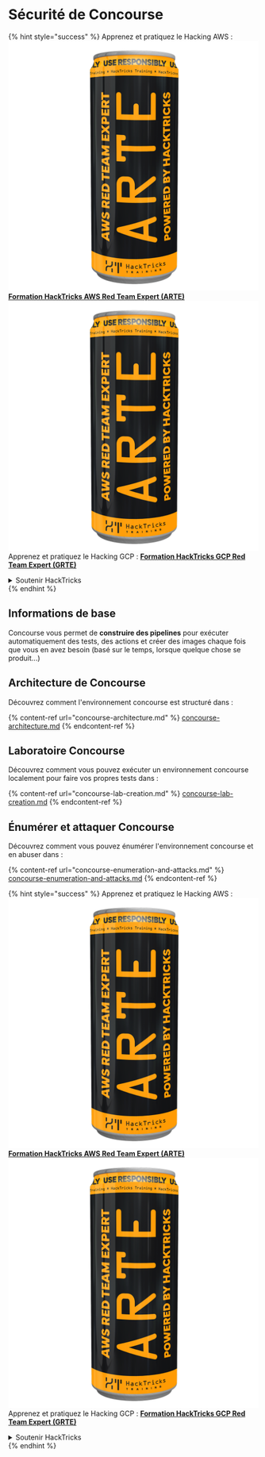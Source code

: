 # Sécurité de Concourse

{% hint style="success" %}
Apprenez et pratiquez le Hacking AWS :<img src="../../.gitbook/assets/image (1) (1) (1).png" alt="" data-size="line">[**Formation HackTricks AWS Red Team Expert (ARTE)**](https://training.hacktricks.xyz/courses/arte)<img src="../../.gitbook/assets/image (1) (1) (1).png" alt="" data-size="line">\
Apprenez et pratiquez le Hacking GCP : <img src="../../.gitbook/assets/image (2).png" alt="" data-size="line">[**Formation HackTricks GCP Red Team Expert (GRTE)**<img src="../../.gitbook/assets/image (2).png" alt="" data-size="line">](https://training.hacktricks.xyz/courses/grte)

<details>

<summary>Soutenir HackTricks</summary>

* Consultez les [**plans d'abonnement**](https://github.com/sponsors/carlospolop)!
* **Rejoignez le** 💬 [**groupe Discord**](https://discord.gg/hRep4RUj7f) ou le [**groupe telegram**](https://t.me/peass) ou **suivez** nous sur **Twitter** 🐦 [**@hacktricks\_live**](https://twitter.com/hacktricks_live)**.**
* **Partagez des astuces de hacking en soumettant des PRs aux** [**HackTricks**](https://github.com/carlospolop/hacktricks) et [**HackTricks Cloud**](https://github.com/carlospolop/hacktricks-cloud) dépôts github.

</details>
{% endhint %}

## Informations de base

Concourse vous permet de **construire des pipelines** pour exécuter automatiquement des tests, des actions et créer des images chaque fois que vous en avez besoin (basé sur le temps, lorsque quelque chose se produit...)

## Architecture de Concourse

Découvrez comment l'environnement concourse est structuré dans :

{% content-ref url="concourse-architecture.md" %}
[concourse-architecture.md](concourse-architecture.md)
{% endcontent-ref %}

## Laboratoire Concourse

Découvrez comment vous pouvez exécuter un environnement concourse localement pour faire vos propres tests dans :

{% content-ref url="concourse-lab-creation.md" %}
[concourse-lab-creation.md](concourse-lab-creation.md)
{% endcontent-ref %}

## Énumérer et attaquer Concourse

Découvrez comment vous pouvez énumérer l'environnement concourse et en abuser dans :

{% content-ref url="concourse-enumeration-and-attacks.md" %}
[concourse-enumeration-and-attacks.md](concourse-enumeration-and-attacks.md)
{% endcontent-ref %}

{% hint style="success" %}
Apprenez et pratiquez le Hacking AWS :<img src="../../.gitbook/assets/image (1) (1) (1).png" alt="" data-size="line">[**Formation HackTricks AWS Red Team Expert (ARTE)**](https://training.hacktricks.xyz/courses/arte)<img src="../../.gitbook/assets/image (1) (1) (1).png" alt="" data-size="line">\
Apprenez et pratiquez le Hacking GCP : <img src="../../.gitbook/assets/image (2).png" alt="" data-size="line">[**Formation HackTricks GCP Red Team Expert (GRTE)**<img src="../../.gitbook/assets/image (2).png" alt="" data-size="line">](https://training.hacktricks.xyz/courses/grte)

<details>

<summary>Soutenir HackTricks</summary>

* Consultez les [**plans d'abonnement**](https://github.com/sponsors/carlospolop)!
* **Rejoignez le** 💬 [**groupe Discord**](https://discord.gg/hRep4RUj7f) ou le [**groupe telegram**](https://t.me/peass) ou **suivez** nous sur **Twitter** 🐦 [**@hacktricks\_live**](https://twitter.com/hacktricks_live)**.**
* **Partagez des astuces de hacking en soumettant des PRs aux** [**HackTricks**](https://github.com/carlospolop/hacktricks) et [**HackTricks Cloud**](https://github.com/carlospolop/hacktricks-cloud) dépôts github.

</details>
{% endhint %}
